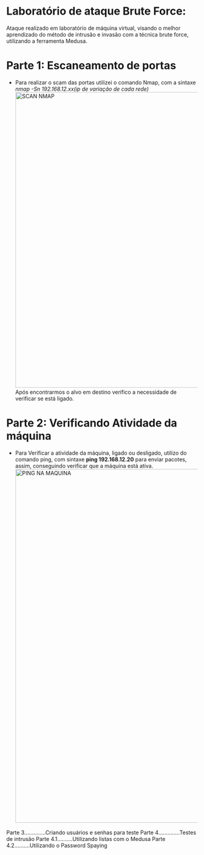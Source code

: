 # Laboratório de ataque Brute Force:
Ataque realizado em laboratório de máquina virtual, visando o melhor aprendizado do método de intrusão e invasão com a técnica brute force, utilizando a ferramenta Medusa.
# Parte 1: Escaneamento de portas #
 - Para realizar o scam das portas utilizei o comando Nmap, com a sintaxe *nmap -Sn 192.168.12.xx(ip de variação de cada rede)*
   <img width="1915" height="777" alt="SCAN NMAP" src="https://github.com/user-attachments/assets/075723eb-a17a-4989-a2f6-d1abe45cd1d8" />
   Após encontrarmos o alvo em destino verifico a necessidade de verificar se está ligado.

# Parte 2: Verificando Atividade da máquina
 - Para Verificar a atividade da máquina, ligado ou desligado, utilizo do comando ping, com sintaxe **ping 192.168.12.20** para enviar pacotes, assim, conseguindo verificar que a máquina está ativa.
   <img width="1917" height="930" alt="PING NA MAQUINA" src="https://github.com/user-attachments/assets/ef6a39f8-53b8-4be2-9ef3-5717226565be" />

Parte 3..............Criando usuários e senhas para teste
Parte 4..............Testes de intrusão
  Parte 4.1..........Utilizando listas com o Medusa
  Parte 4.2..........Utilizando o Password Spaying
